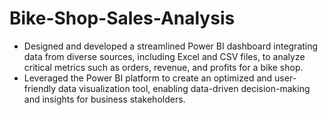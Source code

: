 # Bike-Shop-Sales-Analysis
- Designed and developed a streamlined Power BI dashboard integrating data from diverse sources, including Excel and CSV files, to analyze critical metrics such as orders, revenue, and profits for a bike shop.
- Leveraged the Power BI platform to create an optimized and user-friendly data visualization tool, enabling data-driven decision-making and insights for business stakeholders.

